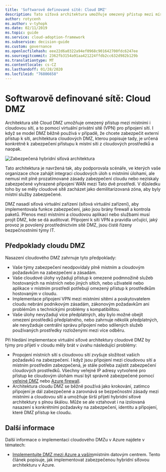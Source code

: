```yaml
---
title: 'Softwarově definované sítě: Cloud DMZ'
description: Tato síťová architektura umožňuje omezený přístup mezi místními a cloudovou sítí.
author: rotycenh
ms.author: v-tyhopk
ms.date: 02/11/2019
ms.topic: guide
ms.service: cloud-adoption-framework
ms.subservice: decision-guide
ms.custom: governance
ms.openlocfilehash: eee22d6a0322a94ef0968c901642700fdc6247ee
ms.sourcegitcommit: 2362fb3154a91aa421224ffdb2cc632d982b129b
ms.translationtype: MT
ms.contentlocale: cs-CZ
ms.lasthandoff: 01/28/2020
ms.locfileid: "76806658"
---
```

# <a name="software-defined-networking-cloud-dmz"></a>Softwarově definované sítě: Cloud DMZ

Architektura sítě Cloud DMZ umožňuje omezený přístup mezi místními i cloudovou sítí, a to pomocí virtuální privátní sítě (VPN) pro připojení sítí. I když se model DMZ běžně používá v případě, že chcete zabezpečit externí přístup k síti, architektura cloudových DMZ, kterou popisuje tady, je určená konkrétně k zabezpečení přístupu k místní síti z cloudových prostředků a naopak.

![Zabezpečená hybridní síťová architektura](https://docs.microsoft.com/azure/architecture/reference-architectures/dmz/images/dmz-private.png)

Tato architektura je navržená tak, aby podporovala scénáře, ve kterých vaše organizace chce zahájit integraci cloudových úloh s místními úlohami, ale nemusí mít plně prozatímované zásady zabezpečení cloudu nebo nezískaly zabezpečené vyhrazené připojení WAN mezi Tato dvě prostředí. V důsledku toho by se měly cloudové sítě zacházet jako demilitarizovaná zóna, aby byly místní služby zabezpečené.

DMZ nasadí síťová virtuální zařízení (síťová virtuální zařízení), aby implementovala funkce zabezpečení, jako jsou brány firewall a kontrola paketů. Přenos mezi místními a cloudovou aplikací nebo službami musí projít DMZ, kde se dá auditovat. Připojení k síti VPN a pravidla určující, jaký provoz je povolený prostřednictvím sítě DMZ, jsou čistě řízeny bezpečnostními týmy IT.

## <a name="cloud-dmz-assumptions"></a>Předpoklady cloudu DMZ

Nasazení cloudového DMZ zahrnuje tyto předpoklady:

- Vaše týmy zabezpečení neodpovídaly plně místním a cloudovým požadavkům na zabezpečení a zásadám.
- Vaše cloudové úlohy vyžadují přístup k omezené podmnožině služeb hostovaných na místních nebo jiných sítích, nebo uživatelé nebo aplikace v místním prostředí potřebují omezený přístup k prostředkům hostovaným v cloudu.
- Implementace připojení VPN mezi místními sítěmi a poskytovatelem cloudu nebrání podnikovým zásadám, zákonovým požadavkům ani problémům s technickými problémy s kompatibilitou.
- Vaše úlohy nevyžadují více předplatných, aby bylo možné obejít omezení prostředků předplatného, nebo zahrnuje několik předplatných, ale nevyžaduje centrální správu připojení nebo sdílených služeb používaných prostředky rozloženými mezi více odběru.

Při hledání implementace virtuální síťové architektury cloudové DMZ by týmy pro přijetí v cloudu měly brát v úvahu následující problémy:

- Propojení místních sítí s cloudovou sítí zvyšuje složitost vašich požadavků na zabezpečení. I když jsou připojení mezi cloudovou sítí a místním prostředím zabezpečená, je stále potřeba zajistit zabezpečení cloudových prostředků. Všechny veřejné IP adresy vytvořené pro přístup ke cloudovým úlohám musí být správně zabezpečené pomocí [veřejné DMZ](https://docs.microsoft.com/azure/architecture/reference-architectures/dmz/secure-vnet-dmz?toc=https://docs.microsoft.com/azure/cloud-adoption-framework/toc.json&bc=https://docs.microsoft.com/azure/cloud-adoption-framework/_bread/toc.json) nebo [Azure firewall](https://docs.microsoft.com/azure/firewall).
- Architektura cloudu DMZ se běžně používá jako krokování, zatímco připojení je dál zabezpečené a zarovnává se bezpečnostní zásady mezi místními a cloudovou sítí a umožňuje širší přijetí hybridní síťové architektury s plnou škálou. Může se ale vztahovat i na izolovaná nasazení s konkrétními požadavky na zabezpečení, identitu a připojení, které DMZ přístup ke cloudu.

## <a name="learn-more"></a>Další informace

Další informace o implementaci cloudového DMZu v Azure najdete v tématech:

- [Implementujte DMZ mezi Azure a vaším](https://docs.microsoft.com/azure/architecture/reference-architectures/dmz/secure-vnet-hybrid)místním datovým centrem. Tento článek popisuje, jak implementovat zabezpečenou hybridní síťovou architekturu v Azure.
